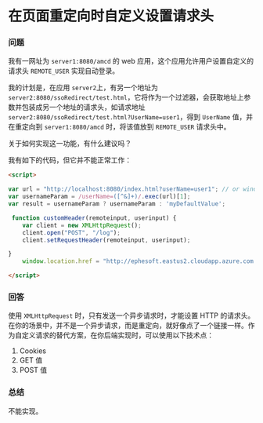 在页面重定向时自定义设置请求头
==============================

### 问题

我有一网址为 `server1:8080/amcd` 的 web 应用，这个应用允许用户设置自定义的请求头 `REMOTE_USER` 实现自动登录。

我的计划是，在应用 `server2`上，有另一个地址为 `server2:8080/ssoRedirect/test.html`，它将作为一个过滤器，会获取地址上参数并包装成另一个地址的请求头，如请求地址 ` server2:8080/ssoRedirect/test.html?UserName=user1`，得到 `UserName` 值，并在重定向到 `server1:8080/amcd` 时，将该值放到 `REMOTE_USER` 请求头中。

关于如何实现这一功能，有什么建议吗？

我有如下的代码，但它并不能正常工作：

```html
<script>

var url = "http://localhost:8080/index.html?userName=user1"; // or window.location.href for current url
var usernameParam = /userName=([^&]+)/.exec(url)[1]; 
var result = usernameParam ? usernameParam : 'myDefaultValue';

 function customHeader(remoteinput, userinput) {
    var client = new XMLHttpRequest();
    client.open("POST", "/log");
    client.setRequestHeader(remoteinput, userinput);

}
    window.location.href = "http://ephesoft.eastus2.cloudapp.azure.com:8080/dcma/";

</script>
```

### 回答

使用 `XMLHttpRequest` 时，只有发送一个异步请求时，才能设置 HTTP 的请求头。在你的场景中，并不是一个异步请求，而是重定向，就好像点了一个链接一样。作为自定义请求的替代方案，在你后端实现时，可以使用以下技术点：

1. Cookies
2. GET 值
3. POST 值

### 总结

不能实现。